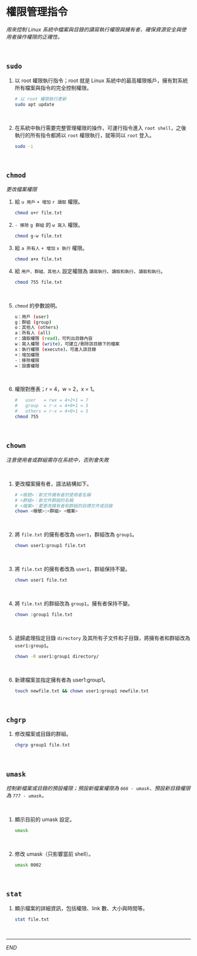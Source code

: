 # 權限管理指令

_用來控制 Linux 系統中檔案與目錄的讀寫執行權限與擁有者，確保資源安全與使用者操作權限的正確性。_

<br>

## `sudo`

1. 以 root 權限執行指令；root 就是 Linux 系統中的最高權限帳戶，擁有對系統所有檔案與指令的完全控制權限。

    ```bash
    # 以 root 權限執行更新
    sudo apt update
    ```

<br>

2. 在系統中執行需要完整管理權限的操作，可運行指令進入 `root shell`，之後執行的所有指令都將以 `root` 權限執行，就等同以 `root` 登入。

    ```bash
    sudo -i
    ```

<br>

## `chmod`

_更改檔案權限_

1. 給 `u 用戶` `+ 增加` `r 讀取` 權限。

    ```bash
    chmod u+r file.txt
    ```

2. `- 移除` `g 群組` 的 `w 寫入` 權限。

    ```bash
    chmod g-w file.txt
    ```

3. 給 `a 所有人` `+ 增加` `x 執行` 權限。

    ```bash
    chmod a+x file.txt
    ```

4. 給 `用戶、群組、其他人` 設定權限為 `讀寫執行`、`讀取和執行`、`讀取和執行`。

    ```bash
    chmod 755 file.txt
    ```

<br>

5. `chmod` 的參數說明。

    ```bash
    u：用戶 (user)
    g：群組 (group)
    o：其他人 (others)
    a：所有人 (all)
    r：讀取權限 (read)，可列出目錄內容
    w：寫入權限 (write)，可建立/刪除該目錄下的檔案
    x：執行權限 (execute)，可進入該目錄
    +：增加權限
    -：移除權限
    =：設置權限
    ```

<br>

6. 權限對應表；r = 4，w = 2，x = 1。

    ```bash
    #   user   = rwx = 4+2+1 = 7
    #   group  = r-x = 4+0+1 = 5
    #   others = r-x = 4+0+1 = 5
    chmod 755
    ```

<br>

## `chown`

_注意使用者或群組需存在系統中，否則會失敗_

<br>

1. 更改檔案擁有者，語法結構如下。

    ```bash
    # <帳號>：新文件擁有者的使用者名稱
    # <群組>：新文件群組的名稱
    # <檔案>：要更改擁有者和群組的目標文件或目錄
    chown <帳號>:<群組> <檔案>
    ```

<br>

2. 將 `file.txt` 的擁有者改為 `user1`，群組改為 `group1`。

    ```bash
    chown user1:group1 file.txt
    ```

<br>

3. 將 `file.txt` 的擁有者改為 `user1`，群組保持不變。

    ```bash
    chown user1 file.txt
    ```

<br>

4. 將 `file.txt` 的群組改為 `group1`，擁有者保持不變。

    ```bash
    chown :group1 file.txt
    ```

<br>

5. 遞歸處理指定目錄 `directory` 及其所有子文件和子目錄，將擁有者和群組改為 `user1:group1`。

    ```bash
    chown -R user1:group1 directory/
    ```

<br>

6. 新建檔案並指定擁有者為 user1:group1。

    ```bash
    touch newfile.txt && chown user1:group1 newfile.txt
    ```

<br>

## `chgrp`

1. 修改檔案或目錄的群組。

    ```bash
    chgrp group1 file.txt
    ```

<br>

## `umask`

_控制新檔案或目錄的預設權限；預設新檔案權限為 `666 - umask`、預設新目錄權限為 `777 - umask`。_

<br>

1. 顯示目前的 umask 設定。

    ```bash
    umask
    ```

<br>

2. 修改 umask（只影響當前 shell）。

    ```bash
    umask 0002
    ```

<br>

## `stat`

1. 顯示檔案的詳細資訊，包括權限、link 數、大小與時間等。

    ```bash
    stat file.txt
    ```

<br>

___

_END_